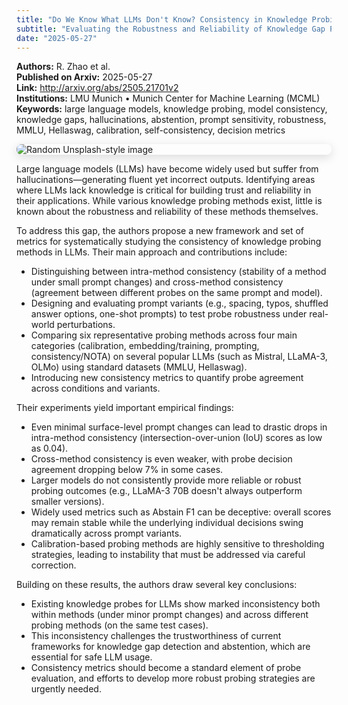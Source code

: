 ```yaml
---
title: "Do We Know What LLMs Don't Know? Consistency in Knowledge Probing"
subtitle: "Evaluating the Robustness and Reliability of Knowledge Gap Probes in Large Language Models"
date: "2025-05-27"
---
```


**Authors:** R. Zhao et al.<br>
**Published on Arxiv:** 2025-05-27<br>
**Link:** <http://arxiv.org/abs/2505.21701v2><br>
**Institutions:** LMU Munich • Munich Center for Machine Learning (MCML)<br>
**Keywords:** large language models, knowledge probing, model consistency, knowledge gaps, hallucinations, abstention, prompt sensitivity, robustness, MMLU, Hellaswag, calibration, self-consistency, decision metrics<br>

<img src="https://picsum.photos/id/487/300/200" 
alt="Random Unsplash-style image" 
style="display: block; margin-left: auto; margin-right: auto; border-radius:8px; margin-bottom:1em; box-shadow: 0 4px 16px rgba(0,0,0,0.15);">

<!-- Context -->

Large language models (LLMs) have become widely used but suffer from hallucinations—generating fluent yet incorrect outputs. Identifying areas where LLMs lack knowledge is critical for building trust and reliability in their applications. While various knowledge probing methods exist, little is known about the robustness and reliability of these methods themselves.

<!-- Approach and contributions -->

To address this gap, the authors propose a new framework and set of metrics for systematically studying the consistency of knowledge probing methods in LLMs. Their main approach and contributions include:

- Distinguishing between intra-method consistency (stability of a method under small prompt changes) and cross-method consistency (agreement between different probes on the same prompt and model).
- Designing and evaluating prompt variants (e.g., spacing, typos, shuffled answer options, one-shot prompts) to test probe robustness under real-world perturbations.
- Comparing six representative probing methods across four main categories (calibration, embedding/training, prompting, consistency/NOTA) on several popular LLMs (such as Mistral, LLaMA-3, OLMo) using standard datasets (MMLU, Hellaswag).
- Introducing new consistency metrics to quantify probe agreement across conditions and variants.

<!-- Results -->

Their experiments yield important empirical findings:

- Even minimal surface-level prompt changes can lead to drastic drops in intra-method consistency (intersection-over-union (IoU) scores as low as 0.04).
- Cross-method consistency is even weaker, with probe decision agreement dropping below 7% in some cases.
- Larger models do not consistently provide more reliable or robust probing outcomes (e.g., LLaMA-3 70B doesn't always outperform smaller versions).
- Widely used metrics such as Abstain F1 can be deceptive: overall scores may remain stable while the underlying individual decisions swing dramatically across prompt variants.
- Calibration-based probing methods are highly sensitive to thresholding strategies, leading to instability that must be addressed via careful correction.

<!-- Conclusions -->

Building on these results, the authors draw several key conclusions:

- Existing knowledge probes for LLMs show marked inconsistency both within methods (under minor prompt changes) and across different probing methods (on the same test cases).
- This inconsistency challenges the trustworthiness of current frameworks for knowledge gap detection and abstention, which are essential for safe LLM usage.
- Consistency metrics should become a standard element of probe evaluation, and efforts to develop more robust probing strategies are urgently needed.
